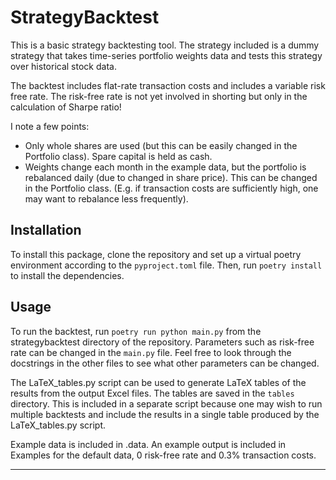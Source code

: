 # StrategyBacktest

This is a basic strategy backtesting tool. The strategy included is a dummy strategy that takes time-series portfolio weights data and tests this strategy over historical stock data.

The backtest includes flat-rate transaction costs and includes a variable risk free rate. The risk-free rate is not yet involved in shorting but only in the calculation of Sharpe ratio!

I note a few points:

- Only whole shares are used (but this can be easily changed in the Portfolio class). Spare capital is held as cash.
- Weights change each month in the example data, but the portfolio is rebalanced daily (due to changed in share price). This can be changed in the Portfolio class. (E.g. if transaction costs are sufficiently high, one may want to rebalance less frequently).

## Installation

To install this package, clone the repository and set up a virtual poetry environment according to the `pyproject.toml` file. Then, run `poetry install` to install the dependencies.

## Usage

To run the backtest, run `poetry run python main.py` from the strategybacktest directory of the repository. Parameters such as risk-free rate can be changed in the `main.py` file. Feel free to look through the docstrings in the other files to see what other parameters can be changed.

The LaTeX_tables.py script can be used to generate LaTeX tables of the results from the output Excel files. The tables are saved in the `tables` directory. This is included in a separate script because one may wish to run multiple backtests and include the results in a single table produced by the LaTeX_tables.py script.

Example data is included in .data. An example output is included in Examples for the default data, 0 risk-free rate and 0.3% transaction costs.

---

